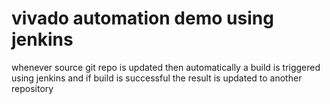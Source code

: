 # vivado automation demo using jenkins 

whenever source git repo is updated then automatically a build is triggered using jenkins and if build is successful the result is updated to another repository
